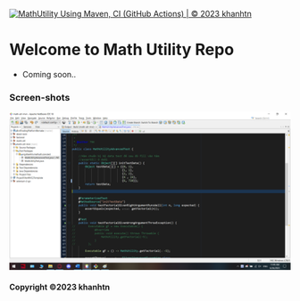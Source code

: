 [![MathUtility Using Maven, CI (GitHub Actions) | © 2023 khanhtn](https://github.com/TNKLBAH/math-util-mvn/actions/workflows/math-util-ci.yml/badge.svg)](https://github.com/TNKLBAH/math-util-mvn/actions/workflows/math-util-ci.yml)

# Welcome to Math Utility Repo

* Coming soon..

### Screen-shots
![DDT Source code](https://github.com/TNKLBAH/math-util-mvn/blob/main/screenshots/DDT%20Test.png)

#### Copyright &#169;2023 khanhtn